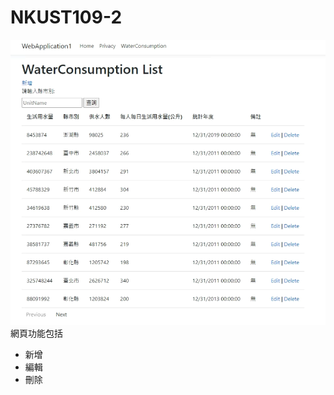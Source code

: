 # NKUST109-2

![image](https://github.com/IgnisDragon/NKUST109-2/blob/main/WaterConsumption.png)
網頁功能包括
- 新增
- 編輯
- 刪除
